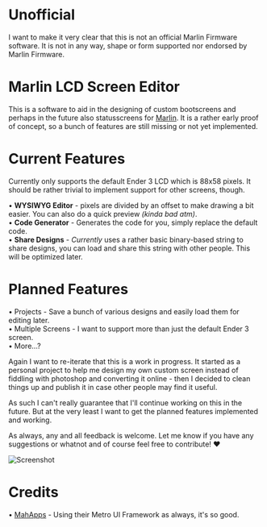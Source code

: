 # Unofficial
I want to make it very clear that this is not an official Marlin Firmware software. It is not in any way, shape or form supported nor endorsed by Marlin Firmware.

# Marlin LCD Screen Editor
This is a software to aid in the designing of custom bootscreens and perhaps in the future also statusscreens for [Marlin](https://github.com/MarlinFirmware/Marlin). It is a rather early proof of concept, so a bunch of features are still missing or not yet implemented.

# Current Features
Currently only supports the default Ender 3 LCD which is 88x58 pixels. It should be rather trivial to implement support for other screens, though.

• __WYSIWYG Editor__ - pixels are divided by an offset to make drawing a bit easier. You can also do a quick preview _(kinda bad atm)_.  
• __Code Generator__ - Generates the code for you, simply replace the default code.  
• __Share Designs__ - _Currently_ uses a rather basic binary-based string to share designs, you can load and share this string with other people. This will be optimized later.  

# Planned Features
• Projects - Save a bunch of various designs and easily load them for editing later.  
• Multiple Screens - I want to support more than just the default Ender 3 screen.  
• More...?

Again I want to re-iterate that this is a work in progress. It started as a personal project to help me design my own custom screen instead of fiddling with photoshop and converting it online - then I decided to clean things up and publish it in case other people may find it useful.

As such I can't really guarantee that I'll continue working on this in the future. But at the very least I want to get the planned features implemented and working.

As always, any and all feedback is welcome. Let me know if you have any suggestions or whatnot and of course feel free to contribute! :heart:

![Screenshot](https://i.imgur.com/N09KGce.png)

# Credits
• [MahApps](https://mahapps.com) - Using their Metro UI Framework as always, it's so good.
